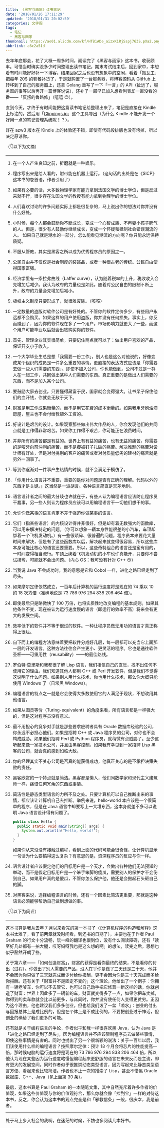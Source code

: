 ```yaml
---
title: 《黑客与画家》读书笔记
date: '2018/01/26 17:11:29'
updated: '2018/01/31 20:02:59'
categories: 文字阁
tags:
  - 笔记
  - 黑客与画家
thumbnail: https://ae01.alicdn.com/kf/HTB1ADe_aizxK1RjSspj763S.pXa2.png
abbrlink: a6c2a51d
---
```


去年年底那会，花了大概一周多时间，阅读完了《黑客与画家》这本书，收获颇丰。可惜当时确实没多少时间整理出读书笔记，期末考试结束后，回到家中，本想着有时间能好好补一下博客，结果回家之后也没有想象中的空闲，看着「搬瓦工」把每年 20$ 的套餐补货了，于是就购置了一台服务器，将博客源码从 GitHub 上转移到了自己的服务器上，还拿 Golang 重写了一下「一言」的 API（扯远了，服务器的事等以后再开一篇博客说说），还补了一部早已加入想看列表却一直没看的番——「反叛的鲁路修」（嘻嘻 😌）。

直到今天，才终于有时间能把这篇读书笔记给整理出来了，笔记是直接在 Kindle 上标注的，然后用「[Clippings.io](https://www.clippings.io/)」这个工具导出（为什么 Kindle 不能开发一个好用一点的笔记管理系统呢！？）。

好在 azw3 版本在 Kindle 上的体验还不错，即使有代码段排版也没有垮掉，所以决定原谅你。

（👇以下为文摘）

---

1. 在一个人产生良知之前，折磨就是一种娱乐。

2. 程序写出来是给人看的，附带能在机器上运行。（这句话的出处是在《SICP》这本书的卷首语，作者引用了）

3. 如果有必要的话，大多数物理学家有能力拿到法国文学的博士学位，但是反过来就不行，很少存在法国文学的教授有能力拿到物理学的博士学位。

4. 人们喜欢讨论的许多问题实际上都是很复杂的，马上说出你的想法对你并没有什么好处。

5. 小时候，每个人都会鼓励你不断成长，变成一个心智成熟、不再耍小孩子脾气的人。但是，很少有人鼓励你继续成长，变成一个怀疑和抵制社会错误潮流的人。
   如果自己就是潮水的一部分，怎么能看见潮流的方向呢？你只能永远保持质疑。

6. 不服从管教，其实是黑客之所以成为优秀程序员的原因之一。

7. 公民自由并不仅仅是社会制度的装饰品，或者一种很古老的传统。公民自由使得国家富强。

8. 经济学里有一条拉弗曲线（Laffer curve），认为随着税率的上升，税收收入会先增加后减少。我认为政府的力量也是如此，随着对公民自由的限制不断上升，政府的力量会先增加后减小。

9. 极权主义制度只要形成了，就很难废除。（咳咳）

10. 一定数量的盗版对软件公司是有好处的。不管你的软件定价多少，有些用户永远都不会购买。如果这样的用户使用盗版，你并没有任何损失。事实上，你反而赚到了，因为你的软件现在多了一个用户，市场影响力就更大了一些，而这个用户可能毕业以后就会出钱购买你的软件。

11. 首先，管理企业其实很简单，只要记住两点就可以了：做出用户喜欢的产品，保证开支小于收入。

12. 一个大学毕业生总是想「我需要一份工作」，别人也是这么对他说的，好像变成某个组织的成员是一件多么重要的事情。更直接的表达方式应该是「你需要去做一些人们需要的东西」。即使不加入公司，你也能做到。公司不过是一群人在一起工作，共同做出某种人们需要的东西。真正重要的是做出人们需要的东西，而不是加入某个公司。

13. 要鼓励大家去创业。只要懂得藏富于民，国家就会变得强大。让书呆子保住他们的血汗钱，你就会无敌于天下。

14. 财富是用工作成果衡量的，而不是用它花费的成本衡量的。如果我用牙刷油漆房屋，屋主也不会付给我额外工资的。

15. 好设计是艰苦的设计。如果观察那些做出伟大作品的人，你会发现他们的共同点就是工作得非常艰苦。如果你工作得不艰苦，你可能正在浪费时间。

16. 并非所有的痛苦都是有益的。世界上有有益的痛苦，也有无益的痛苦。你需要的是咬牙向前沖刺的痛苦，而不是脚被钉子扎破的痛苦。解决难题的痛苦对设计师有好处，但是对付挑剔的客户的痛苦或者对付质量低劣的建材的痛苦就是另外一回事了。

17. 等到你逐渐对一件事产生热情的时候，就不会满足于模仿了。

18. 「你用什么语言并不重要，重要的是你对问题是否有正确的理解。代码以外的东西才是关键。」这当然是一派胡言。各种语言简直是天差地别。

19. 语言设计者之间的最大分歧也许就在于，有些人认为编程语言应该防止程序员干蠢事，另一些人则认为程序员应该可以用编程语言干一切他们想干的事。

20. 允许你做某事的语言肯定不差于强迫你做某事的语言。

21. 它们（指某些语言）的内核设计得并非很好，但是却有着无数强大的函数库，可以用来解决特定的问题。（你可以想象一辆本身性能很差的小汽车，车顶却绑着一个飞机发动机。）有一些很琐碎、很普遍的问题，程序员本来要花大量时间来解决，但是有了这些函数库以后，解决起来就变得很容易，所以这些库本身可能比核心的语言还要重要。所以，这些奇特组合的语言还是蛮有用的，一时间变得相当流行。车顶上绑着飞机发动机的小车也许真能开，只要你不尝试拐弯，可能就不会出问题。（内心 OS：我可没有针对 C++ 😏）

22. 当我说 Java 不会成功时，我的意思是它和 Cobol 一样，进化之路已经走到了尽头。

23. 如果摩尔定律依然成立，一百年后计算机的运行速度将是现在的 74 乘以 10 的 18 次方倍（准确地说是 73 786 976 294 838 206 464 倍）。

24. 即使最后只是略微快了 100 万倍，也将实质性地改变编程的基本规则。如果其他条件不变，现在被认为运行速度慢的语言（即运行的效率不高）将来会有更大的发展空间。

25. 效率低下的软件并不等于很烂的软件。一种让程序员做无用功的语言才真正称得上很烂。

26. 自下而上的编程方法意味着要把软件分成好几层，每一层都可以充当它上面那一层的开发语言。这种方法往往会产生更小、更灵活的程序。它也是通往软件圣杯——可重用性（reusability）——的最佳路线。

27. 罗伯特·莫里斯和我都很了解 Lisp 语言，我们相信自己的直觉，找不出任何不使用它的理由。我们知道其他人都用 C++ 或 Perl 开发软件，但是我们不觉得这说明了什么问题。如果别人用什么技术，你也用什么技术，那么你大概只能使用 Windows 了（日常黑 Windows）。

28. 编程语言的特点之一就是它会使得大多数使用它的人满足于现状，不想改用其他语言。

29. 如果从图灵等价（Turing-equivalent）的角度来看，所有语言都是一样强大的，但是这对程序员没有意义。

30. 最不用担心的竞争对手就是那些要求应聘者具有 Oracle 数据库经验的公司，你永远不必担心他们。如果是招聘 C++ 或 Java 程序员的公司，对你也不会构成威胁。如果他们招聘 Perl 或 Python 程序员，就稍微有点威胁了。至少这听起来像一家技术公司，并且由黑客控制。如果我有幸见到一家招聘 Lisp 黑客的公司，就会真的感到如临大敌。

31. 你的经理其实不关心公司是否真的能获得成功，他真正关心的是不承担决策失败的责任。

32. 黑客欣赏的一个特点就是简洁。黑客都是懒人，他们同数学家和现代主义建筑师一样，痛恨任何冗余的东西或事情。

33. 简洁性是静态类型语言的力所不及之处。只要计算机可以自己推断出来的事情，都应该让计算机自己去推断。举例来说，hello-world 本应该是一个很简单的程序，但是在 Java 语言中却要写上一大堆东西，这本身就差不多可以说明 Java 语言设计得有问题了。

    ```java
    public class Hello {
      public static void main(String[] args) {
        System.out.println("Hello, world!");
      }
    }
    ```

    如果你从来没没有接触过编程，看到上面的代码可能会很奇怪，让计算机显示一句话为什么要搞得这么复杂？有意思的是，资深程序员的反应与你一样。

34. 语言设计者应该假定他们的目标用户是一个天才，会做出各种他们无法预知的举动，而不是假定目标用户是一个笨手笨脚的傻瓜，需要别人的保护才不会伤到自己。如果用户真的是傻瓜，不管你怎么保护他，他还是会搬起石头砸自己的脚。

35. 对黑客来说，选择编程语言的时候，还有一个因素比简洁更重要，那就是这种语言必须能够帮助自己做到想做的事。

（👇以下为简评）

---

这本书算是我从去年 7 月以来看完的第一本书了（《计算机程序的构造和解释》这本书太难了，看了前两章就没时间看，到还书的日期了），主要也在于作者 Paul Graham 的行文十分流畅，阮一峰的翻译也很到位，没有什么阅读障碍，还有「读至好几处都有一拍大腿，哎呀妈呀我也是这么想的啊」的想法，读完之后，思想也似乎豁然开朗了些。

关于第六章——「如何创造财富」，财富的获得是看你最终的结果，不是看你的付出（过程）。你做出了别人需要的产品，没人在乎你是做了三天还是三十天，他并不会因为你只做了三天就完成而少付给你报酬，更不会因为你是三十天完成而多给你报酬。还有关于「财富并不是固定不变的」这个理论，他给出了一个例子：你拥有一辆老爷车，你可以不去管它，也可以自己动手把它修葺一新这样的话，你就创造了财富：世界上因此多了一辆新的车，财富就变得多了一点，如果你把车卖掉，你得到的卖车款就会比以前更多，与此同时，你并没有使任何人变得更贫穷。正因为这个理由，他也建议我们多多创业，但也给我们泼了一盆「凉水」：创业的付出与回报总体上是成比例的，但是在个体上是不成比例的，不要把创业过于神话，但创业的确给了我们更多的可能。

还有就是关于编程语言的争论，作者似乎和我一样很喜欢黑 Java，认为 Java 是「进化之路已经走到了尽头」，因为编程语言并不应该限制程序员去做某些事情，即使这些事情是有害的。同时也抛出了另一个很新颖的说法：关于一百年以后，我们该使用什么样的编程语言？按照摩尔定律：预计 18 个月会将芯片的性能提高一倍，那时候电脑的运行速度将是现在的 73 786 976 294 838 206 464 倍，所以他认为现在某些因为运行速度略慢但编程起来更舒服的语言在未来反而是主流，即有更大的发展空间，同时作者似乎很推崇动态类型语言，因为写起来比静态类型语言方便、看起来也比较简洁。作者也不止一次的推崇了 Lisp，甚至不惜黑 Oracle 数据库、C++、Java（见上面第 30 条）。

最后，这本书算是 Paul Graham 的一本随笔文集，其中自然充斥着许多作者的价值观，如果这些价值观与你的价值观符合，那么你就会像「捡到宝」一样的对待这本书，反之，你会认为这本书的观点完全是和「邪教信条」一般，很庆幸，我是前者。

---

处于马上步入社会的我啊，在迷茫的时候，不妨也多阅读几本好书。
